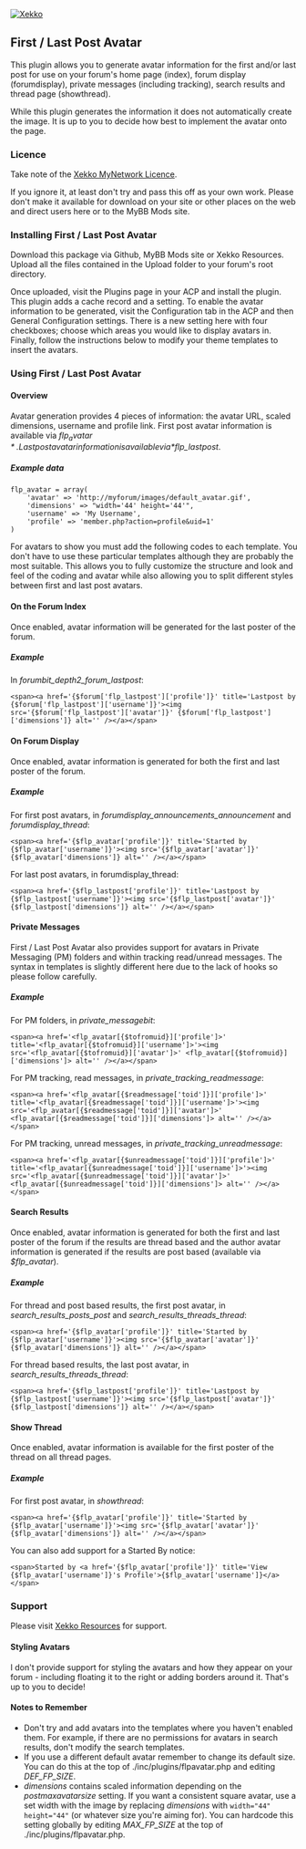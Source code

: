 [![Xekko](http://xekko.co.uk/public/images/logo_xekko_color.png "Xekko Resources")](http://resources.xekko.co.uk "Xekko Resources")

## First / Last Post Avatar
This plugin allows you to generate avatar information for the first and/or last post for use on your forum's home page (index), forum display (forumdisplay), private messages (including tracking), search results and thread page (showthread).

While this plugin generates the information it does not automatically create the image. It is up to you to decide how best to implement the avatar onto the page.


### Licence
Take note of the [Xekko MyNetwork Licence](http://xekko.co.uk/service-licence.html "Xekko MyNetwork Licence").

If you ignore it, at least don't try and pass this off as your own work. Please don't make it available for download on your site or other places on the web and direct users here or to the MyBB Mods site.


### Installing First / Last Post Avatar
Download this package via Github, MyBB Mods site or Xekko Resources. Upload all the files contained in the Upload folder to your forum's root directory.

Once uploaded, visit the Plugins page in your ACP and install the plugin. This plugin adds a cache record and a setting. To enable the avatar information to be generated, visit the Configuration tab in the ACP and then General Configuration settings. There is a new setting here with four checkboxes; choose which areas you would like to display avatars in. Finally, follow the instructions below to modify your theme templates to insert the avatars.


### Using First / Last Post Avatar
#### Overview
Avatar generation provides 4 pieces of information: the avatar URL, scaled dimensions, username and profile link. First post avatar information is available via *$flp_avatar*. Last post avatar information is available via *$flp_lastpost*.

##### Example data
	flp_avatar = array(
		'avatar' => 'http://myforum/images/default_avatar.gif',
		'dimensions' => "width='44' height='44'",
		'username' => 'My Username',
		'profile' => 'member.php?action=profile&uid=1'
	)

For avatars to show you must add the following codes to each template. You don't have to use these particular templates although they are probably the most suitable. This allows you to fully customize the structure and look and feel of the coding and avatar while also allowing you to split different styles between first and last post avatars.


#### On the Forum Index
Once enabled, avatar information will be generated for the last poster of the forum.

##### Example
In *forumbit_depth2_forum_lastpost*:

	<span><a href='{$forum['flp_lastpost']['profile']}' title='Lastpost by {$forum['flp_lastpost']['username']}'><img src='{$forum['flp_lastpost']['avatar']}' {$forum['flp_lastpost']['dimensions']} alt='' /></a></span>


#### On Forum Display
Once enabled, avatar information is generated for both the first and last poster of the forum.

##### Example
For first post avatars, in *forumdisplay_announcements_announcement* and *forumdisplay_thread*:

	<span><a href='{$flp_avatar['profile']}' title='Started by {$flp_avatar['username']}'><img src='{$flp_avatar['avatar']}' {$flp_avatar['dimensions']} alt='' /></a></span>

For last post avatars, in forumdisplay_thread:

	<span><a href='{$flp_lastpost['profile']}' title='Lastpost by {$flp_lastpost['username']}'><img src='{$flp_lastpost['avatar']}' {$flp_lastpost['dimensions']} alt='' /></a></span>


#### Private Messages
First / Last Post Avatar also provides support for avatars in Private Messaging (PM) folders and within tracking read/unread messages. The syntax in templates is slightly different here due to the lack of hooks so please follow carefully.

##### Example
For PM folders, in *private_messagebit*:

	<span><a href='<flp_avatar[{$tofromuid}]['profile']>' title='<flp_avatar[{$tofromuid}]['username']>'><img src='<flp_avatar[{$tofromuid}]['avatar']>' <flp_avatar[{$tofromuid}]['dimensions']> alt='' /></a></span>

For PM tracking, read messages, in *private_tracking_readmessage*:

	<span><a href='<flp_avatar[{$readmessage['toid']}]['profile']>' title='<flp_avatar[{$readmessage['toid']}]['username']>'><img src='<flp_avatar[{$readmessage['toid']}]['avatar']>' <flp_avatar[{$readmessage['toid']}]['dimensions']> alt='' /></a></span>

For PM tracking, unread messages, in *private_tracking_unreadmessage*:

	<span><a href='<flp_avatar[{$unreadmessage['toid']}]['profile']>' title='<flp_avatar[{$unreadmessage['toid']}]['username']>'><img src='<flp_avatar[{$unreadmessage['toid']}]['avatar']>' <flp_avatar[{$unreadmessage['toid']}]['dimensions']> alt='' /></a></span>


#### Search Results
Once enabled, avatar information is generated for both the first and last poster of the forum if the results are thread based and the author avatar information is generated if the results are post based (available via *$flp_avatar*).

##### Example
For thread and post based results, the first post avatar, in *search_results_posts_post* and *search_results_threads_thread*:

	<span><a href='{$flp_avatar['profile']}' title='Started by {$flp_avatar['username']}'><img src='{$flp_avatar['avatar']}' {$flp_avatar['dimensions']} alt='' /></a></span>

For thread based results, the last post avatar, in *search_results_threads_thread*:

	<span><a href='{$flp_lastpost['profile']}' title='Lastpost by {$flp_lastpost['username']}'><img src='{$flp_lastpost['avatar']}' {$flp_lastpost['dimensions']} alt='' /></a></span>


#### Show Thread
Once enabled, avatar information is available for the first poster of the thread on all thread pages.

##### Example
For first post avatar, in *showthread*:

	<span><a href='{$flp_avatar['profile']}' title='Started by {$flp_avatar['username']}'><img src='{$flp_avatar['avatar']}' {$flp_avatar['dimensions']} alt='' /></a></span>

You can also add support for a Started By notice:

	<span>Started by <a href='{$flp_avatar['profile']}' title='View {$flp_avatar['username']}'s Profile'>{$flp_avatar['username']}</a></span>


### Support
Please visit [Xekko Resources](http://resources.xekko.co.uk/forum-11.html "Visit Xekko Resources") for support.

#### Styling Avatars
I don't provide support for styling the avatars and how they appear on your forum - including floating it to the right or adding borders around it. That's up to you to decide!

#### Notes to Remember
* Don't try and add avatars into the templates where you haven't enabled them. For example, if there are no permissions for avatars in search results, don't modify the search templates.
* If you use a different default avatar remember to change its default size. You can do this at the top of ./inc/plugins/flpavatar.php and editing *DEF_FP_SIZE*.
* *dimensions* contains scaled information depending on the *postmaxavatarsize* setting. If you want a consistent square avatar, use a set width with the image by replacing *dimensions* with `width="44" height="44"` (or whatever size you're aiming for). You can hardcode this setting globally by editing *MAX_FP_SIZE* at the top of ./inc/plugins/flpavatar.php.